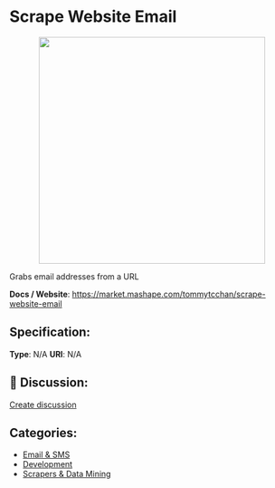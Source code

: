 # Scrape Website Email
<p align="center">
    <img width="400" src="https://raw.githubusercontent.com/apis-list/apis-list/main/apis/scrape-website-email/logo_256x256.png" />
</p>

Grabs email addresses from a URL

**Docs / Website**: https://market.mashape.com/tommytcchan/scrape-website-email

## Specification:
**Type**:  N/A 
**URI**:  N/A 

## 💬 Discussion:
[Create discussion](https://github.com/apis-list/apis-list/discussions/new)

## Categories:
- [Email & SMS](https://github.com/apis-list/apis-list#email-and-sms)
- [Development](https://github.com/apis-list/apis-list#development)
- [Scrapers & Data Mining](https://github.com/apis-list/apis-list#scrapers-and-data-mining)



